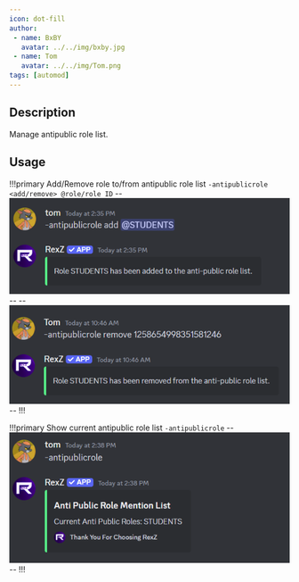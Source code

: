 ```yaml
---
icon: dot-fill
author:
 - name: BxBY
   avatar: ../../img/bxby.jpg
 - name: Tom
   avatar: ../../img/Tom.png
tags: [automod]
---
```


## Description
Manage antipublic role list.

## Usage
!!!primary Add/Remove role to/from antipublic role list
`-antipublicrole <add/remove> @role/role ID`
--![antipublic role add](../../img/Commands/AutoMod/antipublicadd.png)--
--![antipublic role remove](../../img/Commands/AutoMod/antipublicoff.png)--
!!!

!!!primary Show current antipublic role list
`-antipublicrole`
--![antipublic role list](../../img/Commands/AutoMod/antipublic.png)--
!!!